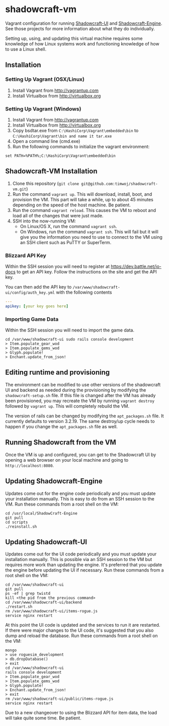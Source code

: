 # shadowcraft-vm

Vagrant configuration for running
[Shadowcraft-UI](https://github.com/cheald/shadowcraft-ui) and
[Shadowcraft-Engine](https://github.com/dazer/ShadowCraft-Engine). See those
projects for more information about what they do individually.

Setting up, using, and updating this virtual machine requires some knowledge of
how Linux systems work and functioning knowledge of how to use a Linux shell.

## Installation

### Setting Up Vagrant (OSX/Linux)

  1. Install Vagrant from http://vagrantup.com
  2. Install Virtualbox from http://virtualbox.org

### Setting Up Vagrant (Windows)

  1. Install Vagrant from http://vagrantup.com
  2. Install Virtualbox from http://virtualbox.org
  3. Copy bsdtar.exe from `C:\HashiCorp\Vagrant\embedded\bin` to
     `C:\HashiCorp\Vagrant\bin and name it tar.exe`
  5. Open a command line (cmd.exe)
  6. Run the following commands to initialize the vagrant environment:

    set PATH=%PATH%;C:\HashiCorp\Vagrant\embedded\bin

## Shadowcraft-VM Installation

  1. Clone this repository (`git clone
     git@github.com:timwoj/shadowcraft-vm.git`)
  2. Run the command `vagrant up`. This will download, install, boot, and
     provision the VM. This part will take a while, up to about 45 minutes
     depending on the speed of the host machine. Be patient.
  3. Run the command `vagrant reload`. This causes the VM to reboot and load
     all of the changes that were just made.
  4. SSH into the now-running VM:
     - On Linux/OS X, run the command `vagrant ssh`.
     - On Windows, run the command `vagrant ssh`. This will fail but it will
       give you the information you need to use to connect to the VM using an
       SSH client such as PuTTY or SuperTerm.

### Blizzard API Key

Within the SSH session you will need to register at
https://dev.battle.net/io-docs to get an API key. Follow the instructions on
the site and get the API key.

You can then add the API key to `/var/www/shadowcraft-ui/config/auth_key.yml`
with the following contents

```yaml
---
apikey: [your key goes here]
```

### Importing Game Data

Within the SSH session you will need to import the game data.

    cd /var/www/shadowcraft-ui sudo rails console development
    > Item.populate_gear_wod
    > Item.populate_gems_wod
    > Glyph.populate!
    > Enchant.update_from_json!

## Editing runtime and provisioning

The environment can be modified to use other versions of the shadowcraft UI and
backend as needed during the provisioning by modifying the
`shadowcraft-setup.sh` file. If this file is changed after the VM has already
been provisioned, you may recreate the VM by running `vagrant destroy` followed
by `vagrant up`. This will completely rebuild the VM.

The version of rails can be changed by modifying the `apt_packages.sh` file. It
currently defaults to version 3.2.19. The same destroy/up cycle needs to happen
if you change the `apt_packages.sh` file as well.

## Running Shadowcraft from the VM

Once the VM is up and configured, you can get to the Shadowcraft UI by opening a
web browser on your local machine and going to `http://localhost:8080`.

## Updating Shadowcraft-Engine

Updates come out for the engine code periodically and you must update your
installation manually. This is easy to do from an SSH session to the VM. Run
these commands from a root shell on the VM:

    cd /usr/local/ShadowCraft-Engine
    git pull
    cd scripts
    ./reinstall.sh

## Updating Shadowcraft-UI

Updates come out for the UI code periodically and you must update your
installation manually. This is possible via an SSH session to the VM but
requires more work than updating the engine. It's preferred that you update the
engine before updating the UI if necessary. Run these commands from a root
shell on the VM:

    cd /var/www/shadowcraft-ui
    git pull
    ps -ef | grep twistd
    kill <the pid from the previous command>
    cd /var/www/shadowcraft-ui/backend
    ./restart.sh
    rm /var/www/shadowcraft-ui/items-rogue.js
    service nginx restart

At this point the UI code is updated and the services to run it are restarted.
If there were major changes to the UI code, it's suggested that you also dump
and reload the database. Run these commands from a root shell on the VM:

    mongo
    > use roguesim_development
    > db.dropDatabase()
    > exit
    cd /var/www/shadowcraft-ui
    rails console development
    > Item.populate_gear_wod
    > Item.populate_gems_wod
    > Glyph.populate!
    > Enchant.update_from_json!
    > exit
    rm /var/www/shadowcraft-ui/public/items-rogue.js
    service nginx restart

Due to a new changeover to using the Blizzard API for item data, the load will
take quite some time. Be patient.
